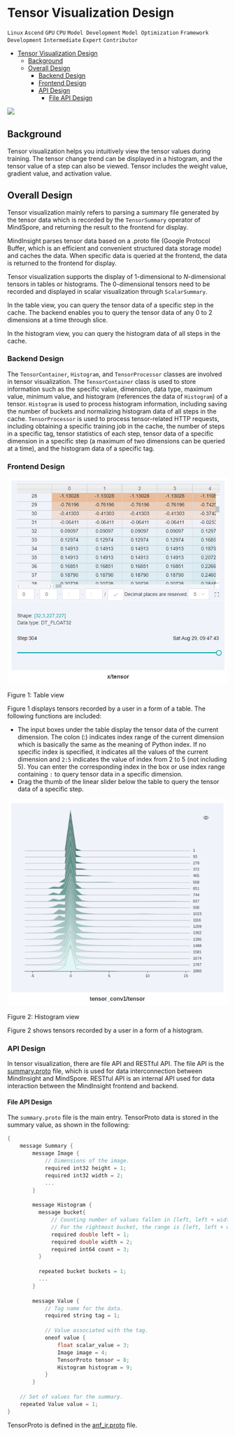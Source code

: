 # Tensor Visualization Design

`Linux` `Ascend` `GPU` `CPU` `Model Development` `Model Optimization` `Framework Development` `Intermediate` `Expert` `Contributor`

<!-- TOC -->

- [Tensor Visualization Design](#tensor-visualization-design)
    - [Background](#background)
    - [Overall Design](#overall-design)
        - [Backend Design](#backend-design)
        - [Frontend Design](#frontend-design)
        - [API Design](#api-design)
            - [File API Design](#file-api-design)

<!-- /TOC -->

<a href="https://gitee.com/mindspore/docs/blob/r1.3/docs/mindinsight/docs/source_en/tensor_visual_design.md" target="_blank"><img src="https://gitee.com/mindspore/docs/raw/master/resource/_static/logo_source.png"></a>

## Background

Tensor visualization helps you intuitively view the tensor values during training. The tensor change trend can be displayed in a histogram, and the tensor value of a step can also be viewed. Tensor includes the weight value, gradient value, and activation value.

## Overall Design

Tensor visualization mainly refers to parsing a summary file generated by the tensor data which is recorded by the `TensorSummary` operator of MindSpore, and returning the result to the frontend for display.

MindInsight parses tensor data based on a .proto file (Google Protocol Buffer, which is an efficient and convenient structured data storage mode) and caches the data. When specific data is queried at the frontend, the data is returned to the frontend for display.

Tensor visualization supports the display of 1-dimensional to *N*-dimensional tensors in tables or histograms. The 0-dimensional tensors need to be recorded and displayed in scalar visualization through `ScalarSummary`.

In the table view, you can query the tensor data of a specific step in the cache. The backend enables you to query the tensor data of any 0 to 2 dimensions at a time through slice.

In the histogram view, you can query the histogram data of all steps in the cache.

### Backend Design

The `TensorContainer`, `Histogram`, and `TensorProcessor` classes are involved in tensor visualization. The `TensorContainer` class is used to store information such as the specific value, dimension, data type, maximum value, minimum value, and histogram (references the data of `Histogram`) of a tensor. `Histogram` is used to process histogram information, including saving the number of buckets and normalizing histogram data of all steps in the cache. `TensorProcessor` is used to process tensor-related HTTP requests, including obtaining a specific training job in the cache, the number of steps in a specific tag, tensor statistics of each step, tensor data of a specific dimension in a specific step (a maximum of two dimensions can be queried at a time), and the histogram data of a specific tag.

### Frontend Design

![tensor_table.png](./images/tensor_table.png)

Figure 1: Table view

Figure 1 displays tensors recorded by a user in a form of a table. The following functions are included:

- The input boxes under the table display the tensor data of the current dimension. The colon (:) indicates index range of the current dimension which is basically the same as the meaning of Python index. If no specific index is specified, it indicates all the values of the current dimension and `2:5` indicates the value of index from 2 to 5 (not including 5). You can enter the corresponding index in the box or use index range containing `:` to query tensor data in a specific dimension.
- Drag the thumb of the linear slider below the table to query the tensor data of a specific step.

![tensor_histogram.png](./images/tensor_histogram.png)

Figure 2: Histogram view

Figure 2 shows tensors recorded by a user in a form of a histogram.

### API Design

In tensor visualization, there are file API and RESTful API. The file API is the [summary.proto](https://gitee.com/mindspore/mindspore/blob/master/mindspore/ccsrc/utils/summary.proto) file, which is used for data interconnection between MindInsight and MindSpore. RESTful API is an internal API used for data interaction between the MindInsight frontend and backend.

#### File API Design

The `summary.proto` file is the main entry. TensorProto data is stored in the summary value, as shown in the following:

```cpp
{
    message Summary {
        message Image {
            // Dimensions of the image.
            required int32 height = 1;
            required int32 width = 2;
            ...
        }

        message Histogram {
          message bucket{
              // Counting number of values fallen in [left, left + width).
              // For the rightmost bucket, the range is [left, left + width].
              required double left = 1;
              required double width = 2;
              required int64 count = 3;
          }

          repeated bucket buckets = 1;
          ...
        }

        message Value {
            // Tag name for the data.
            required string tag = 1;

            // Value associated with the tag.
            oneof value {
                float scalar_value = 3;
                Image image = 4;
                TensorProto tensor = 8;
                Histogram histogram = 9;
            }
        }

    // Set of values for the summary.
    repeated Value value = 1;
}
```

TensorProto is defined in the [anf_ir.proto](https://gitee.com/mindspore/mindspore/blob/master/mindspore/ccsrc/utils/anf_ir.proto) file.
